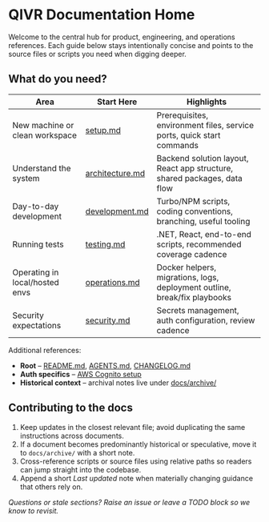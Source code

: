 # QIVR Documentation Home

Welcome to the central hub for product, engineering, and operations references. Each guide below stays intentionally concise and points to the source files or scripts you need when digging deeper.

## What do you need?

| Area | Start Here | Highlights |
| --- | --- | --- |
| New machine or clean workspace | [setup.md](./setup.md) | Prerequisites, environment files, service ports, quick start commands |
| Understand the system | [architecture.md](./architecture.md) | Backend solution layout, React app structure, shared packages, data flow |
| Day-to-day development | [development.md](./development.md) | Turbo/NPM scripts, coding conventions, branching, useful tooling |
| Running tests | [testing.md](./testing.md) | .NET, React, end-to-end scripts, recommended coverage cadence |
| Operating in local/hosted envs | [operations.md](./operations.md) | Docker helpers, migrations, logs, deployment outline, break/fix playbooks |
| Security expectations | [security.md](./security.md) | Secrets management, auth configuration, review cadence |

Additional references:
- **Root** – [README.md](../README.md), [AGENTS.md](../AGENTS.md), [CHANGELOG.md](../CHANGELOG.md)
- **Auth specifics** – [AWS Cognito setup](./AWS_COGNITO_SETUP.md)
- **Historical context** – archival notes live under [docs/archive/](./archive)

## Contributing to the docs

1. Keep updates in the closest relevant file; avoid duplicating the same instructions across documents.
2. If a document becomes predominantly historical or speculative, move it to `docs/archive/` with a short note.
3. Cross-reference scripts or source files using relative paths so readers can jump straight into the codebase.
4. Append a short _Last updated_ note when materially changing guidance that others rely on.

_Questions or stale sections? Raise an issue or leave a TODO block so we know to revisit._

